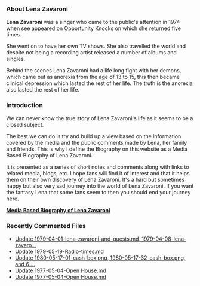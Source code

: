 ### About Lena Zavaroni

<p><strong>Lena Zavaroni</strong> was a singer who came to the public's attention in 1974 when see appeared on Opportunity Knocks on which she returned five times.</p>

<p>She went on to have her own TV shows. She also travelled the world and despite not being a recording artist released a number of albums and singles.</p>

<p>Behind the scenes Lena Zavaroni had a life long fight with her demons, which came out as anorexia from the age of 13 to 15, this then became clinical depression which lasted the rest of her life. The truth is the anorexia also lasted the rest of her life.</p>

### Introduction

<p>We can never know the true story of Lena Zavaroni's life as it seems to be a closed subject.</p>

<p>The best we can do is try and build up a view based on the information covered by the media and the public comments made by Lena, her family and friends. This is why I define the Biography on this website as a Media Based Biography of Lena Zavaroni.</p>

<p>It is presented as a series of short notes and comments along with links to related media, blogs, etc. I hope fans will find it of interest and that it helps them on their own discovery of Lena Zavaroni. It's a hard but sometimes happy but also very sad journey into the world of Lena Zavaroni. If you want the fantasy Lena that some fans seem to then you should end your journey here.</p>

<a href="https://fanzoflenazavaroni.github.io/1963-11-04-lena-zavaroni/"><strong>Media Based Biography of Lena Zavaroni</strong></a>

### Recently Commented Files

<!-- BLOG-POST-LIST:START -->
- [Update 1979-04-01-lena-zavaroni-and-guests.md, 1979-04-08-lena-zavaro…](https://github.com/FanzOfLenaZavaroni/fanzoflenazavaroni.github.io/commit/756b53ad64295b3bb2003a92474380329139734f)
- [Update 1979-05-19-Radio-times.md](https://github.com/FanzOfLenaZavaroni/fanzoflenazavaroni.github.io/commit/6c57593df6e4e2a448e661bb4ac86a8c0a32436e)
- [Update 1980-05-17-01-cash-box.png, 1980-05-17-32-cash-box.png, and 6 …](https://github.com/FanzOfLenaZavaroni/fanzoflenazavaroni.github.io/commit/21228962b0c255b5ba62716f2b16f246e6f46786)
- [Update 1977-05-04-Open House.md](https://github.com/FanzOfLenaZavaroni/fanzoflenazavaroni.github.io/commit/b92199b49bf2863907e5c332fa346d2ab0721ba7)
- [Update 1977-05-04-Open House.md](https://github.com/FanzOfLenaZavaroni/fanzoflenazavaroni.github.io/commit/a4408cdd5e11972168c8861a6f02b20b25d137bc)
<!-- BLOG-POST-LIST:END -->
